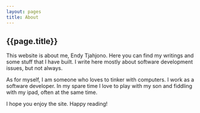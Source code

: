```yaml
---
layout: pages
title: About
---
```


## {{page.title}}

This website is about me, Endy Tjahjono. Here you can find my writings and some stuff that I have built. I write here mostly about software development issues, but not always.

As for myself, I am someone who loves to tinker with computers. I work as a software developer. In my spare time I love to play with my son and fiddling with my ipad, often at the same time.

I hope you enjoy the site. Happy reading!